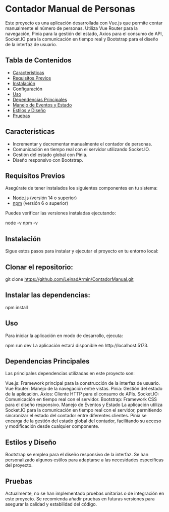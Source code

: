 # Contador Manual de Personas

Este proyecto es una aplicación desarrollada con Vue.js que permite contar manualmente el número de personas. Utiliza Vue Router para la navegación, Pinia para la gestión del estado, Axios para el consumo de API, Socket.IO para la comunicación en tiempo real y Bootstrap para el diseño de la interfaz de usuario.

## Tabla de Contenidos

- [Características](#características)
- [Requisitos Previos](#requisitos-previos)
- [Instalación](#instalación)
- [Configuración](#configuración)
- [Uso](#uso)
- [Dependencias Principales](#dependencias-principales)
- [Manejo de Eventos y Estado](#manejo-de-eventos-y-estado)
- [Estilos y Diseño](#estilos-y-diseño)
- [Pruebas](#pruebas)


## Características

- Incrementar y decrementar manualmente el contador de personas.
- Comunicación en tiempo real con el servidor utilizando Socket.IO.
- Gestión del estado global con Pinia.
- Diseño responsivo con Bootstrap.

## Requisitos Previos

Asegúrate de tener instalados los siguientes componentes en tu sistema:

- [Node.js](https://nodejs.org/es/download/) (versión 14 o superior)
- [npm](https://www.npmjs.com/get-npm) (versión 6 o superior)

Puedes verificar las versiones instaladas ejecutando:

node -v
npm -v

## Instalación
Sigue estos pasos para instalar y ejecutar el proyecto en tu entorno local:

## Clonar el repositorio:

git clone https://github.com/LeinadArmin/ContadorManual.git

## Instalar las dependencias:
npm install

## Uso
Para iniciar la aplicación en modo de desarrollo, ejecuta:

npm run dev
La aplicación estará disponible en http://localhost:5173.

## Dependencias Principales
Las principales dependencias utilizadas en este proyecto son:

Vue.js: Framework principal para la construcción de la interfaz de usuario.
Vue Router: Manejo de la navegación entre vistas.
Pinia: Gestión del estado de la aplicación.
Axios: Cliente HTTP para el consumo de APIs.
Socket.IO: Comunicación en tiempo real con el servidor.
Bootstrap: Framework CSS para el diseño responsivo.
Manejo de Eventos y Estado
La aplicación utiliza Socket.IO para la comunicación en tiempo real con el servidor, permitiendo sincronizar el estado del contador entre diferentes clientes. Pinia se encarga de la gestión del estado global del contador, facilitando su acceso y modificación desde cualquier componente.

## Estilos y Diseño
Bootstrap se emplea para el diseño responsivo de la interfaz. Se han personalizado algunos estilos para adaptarse a las necesidades específicas del proyecto.

## Pruebas
Actualmente, no se han implementado pruebas unitarias o de integración en este proyecto. Se recomienda añadir pruebas en futuras versiones para asegurar la calidad y estabilidad del código.

